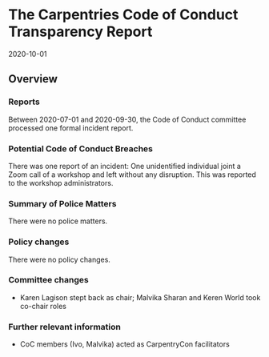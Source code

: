 # The Carpentries Code of Conduct Transparency Report

2020-10-01

## Overview

### Reports

Between 2020-07-01 and 2020-09-30, the Code of Conduct committee processed one formal incident report. 

### Potential Code of Conduct Breaches

There was one report of an incident: One unidentified individual joint a Zoom call of a workshop and left without any disruption. This was reported to the workshop administrators.

### Summary of Police Matters

There were no police matters.

### Policy changes

There were no policy changes.  
 
### Committee changes

- Karen Lagison stept back as chair; Malvika Sharan and Keren World took co-chair roles

### Further relevant information

- CoC members (Ivo, Malvika) acted as CarpentryCon facilitators 
